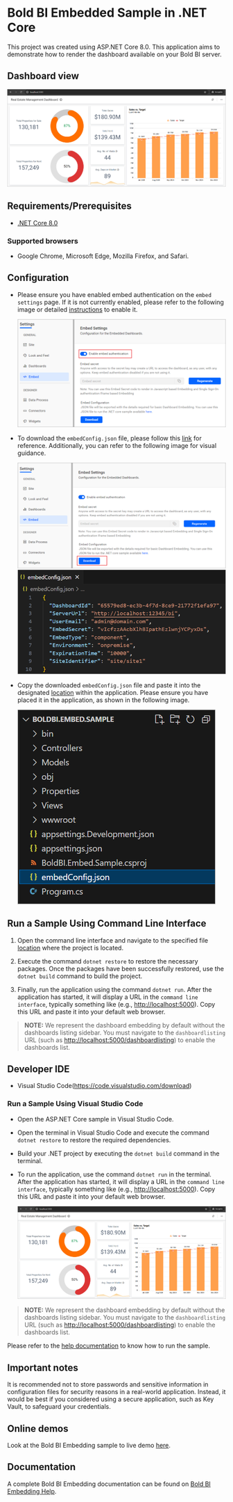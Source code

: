# Bold BI Embedded Sample in .NET Core

This project was created using ASP.NET Core 8.0. This application aims to demonstrate how to render the dashboard available on your Bold BI server.

## Dashboard view

![Dashboard View](/images/dashboard.png)

## Requirements/Prerequisites

* [.NET Core 8.0](https://dotnet.microsoft.com/download/dotnet-core)

### Supported browsers
  
* Google Chrome, Microsoft Edge, Mozilla Firefox, and Safari.

## Configuration

* Please ensure you have enabled embed authentication on the `embed settings` page. If it is not currently enabled, please refer to the following image or detailed [instructions](https://help.boldbi.com/site-administration/embed-settings/#get-embed-secret-code?utm_source=github&utm_medium=backlinks) to enable it.

    ![Embed Settings](/images/enable-embedsecretkey.png)

* To download the `embedConfig.json` file, please follow this [link](https://help.boldbi.com/site-administration/embed-settings/#get-embed-configuration-file?utm_source=github&utm_medium=backlinks) for reference. Additionally, you can refer to the following image for visual guidance.

     ![Embed Settings Download](/images/download-embedsecretkey.png)
     ![EmbedConfig Properties](/images/embedconfig-file.png)

* Copy the downloaded `embedConfig.json` file and paste it into the designated [location](https://github.com/boldbi/aspnet-core-sample/tree/master/BoldBI.Embed.Sample) within the application. Please ensure you have placed it in the application, as shown in the following image.

    ![EmbedConfig image](/images/embedconfig-location.png)

## Run a Sample Using Command Line Interface

  1. Open the command line interface and navigate to the specified file [location](https://github.com/boldbi/aspnet-core-sample/tree/master/BoldBI.Embed.Sample) where the project is located.

  2. Execute the command `dotnet restore` to restore the necessary packages. Once the packages have been successfully restored, use the `dotnet build` command to build the project.
  
  3. Finally, run the application using the command `dotnet run`. After the application has started, it will display a URL in the `command line interface`, typically something like (e.g., <http://localhost:5000>). Copy this URL and paste it into your default web browser.

> **NOTE:** We represent the dashboard embedding by default without the dashboards listing sidebar. You must navigate to the `dashboardlisting` URL (such as <http://localhost:5000/dashboardlisting>) to enable the dashboards list.

## Developer IDE

* Visual Studio Code(<https://code.visualstudio.com/download>)

### Run a Sample Using Visual Studio Code

* Open the ASP.NET Core sample in Visual Studio Code.

* Open the terminal in Visual Studio Code and execute the command `dotnet restore` to restore the required dependencies.

* Build your .NET project by executing the `dotnet build` command in the terminal.

* To run the application, use the command `dotnet run` in the terminal. After the application has started, it will display a URL in the `command line interface`, typically something like (e.g., <http://localhost:5000>). Copy this URL and paste it into your default web browser.

    ![Dashboard View](/images/dashboard.png)

> **NOTE:** We represent the dashboard embedding by default without the dashboards listing sidebar. You must navigate to the `dashboardlisting` URL (such as <http://localhost:5000/dashboardlisting>) to enable the dashboards list.

Please refer to the [help documentation](https://help.boldbi.com/embedding-options/embedding-sdk/samples/asp-net-core/#how-to-run-the-sample?utm_source=github&utm_medium=backlinks) to know how to run the sample.

## Important notes

It is recommended not to store passwords and sensitive information in configuration files for security reasons in a real-world application. Instead, it would be best if you considered using a secure application, such as Key Vault, to safeguard your credentials.

## Online demos

Look at the Bold BI Embedding sample to live demo [here](https://samples.boldbi.com/embed?utm_source=github&utm_medium=backlinks).

## Documentation

A complete Bold BI Embedding documentation can be found on [Bold BI Embedding Help](https://help.boldbi.com/embedded-bi/javascript-based/?utm_source=github&utm_medium=backlinks).